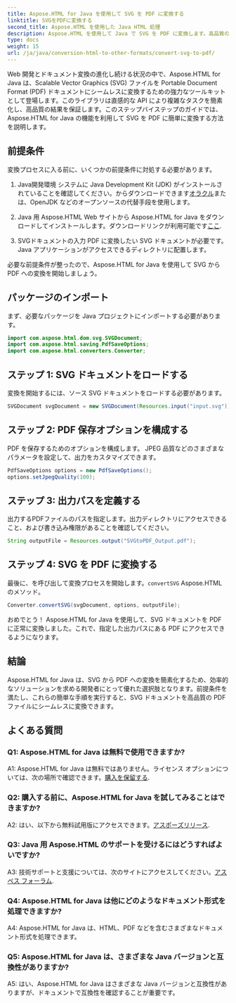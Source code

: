```yaml
---
title: Aspose.HTML for Java を使用して SVG を PDF に変換する
linktitle: SVGをPDFに変換する
second_title: Aspose.HTML を使用した Java HTML 処理
description: Aspose.HTML を使用して Java で SVG を PDF に変換します。高品質のドキュメント変換のためのシームレスなソリューション。
type: docs
weight: 15
url: /ja/java/conversion-html-to-other-formats/convert-svg-to-pdf/
---
```


Web 開発とドキュメント変換の進化し続ける状況の中で、Aspose.HTML for Java は、Scalable Vector Graphics (SVG) ファイルを Portable Document Format (PDF) ドキュメントにシームレスに変換するための強力なツールキットとして登場します。このライブラリは直感的な API により複雑なタスクを簡素化し、高品質の結果を保証します。このステップバイステップのガイドでは、Aspose.HTML for Java の機能を利用して SVG を PDF に簡単に変換する方法を説明します。

## 前提条件

変換プロセスに入る前に、いくつかの前提条件に対処する必要があります。

1. Java開発環境
システムに Java Development Kit (JDK) がインストールされていることを確認してください。からダウンロードできます[オラクル](https://www.oracle.com/java/technologies/javase-downloads.html)または、OpenJDK などのオープンソースの代替手段を使用します。

2. Java 用 Aspose.HTML
 Web サイトから Aspose.HTML for Java をダウンロードしてインストールします。ダウンロードリンクが利用可能です[ここ](https://releases.aspose.com/html/java/).

3. SVGドキュメントの入力
PDF に変換したい SVG ドキュメントが必要です。 Java アプリケーションがアクセスできるディレクトリに配置します。

必要な前提条件が整ったので、Aspose.HTML for Java を使用して SVG から PDF への変換を開始しましょう。

## パッケージのインポート

まず、必要なパッケージを Java プロジェクトにインポートする必要があります。

```java
import com.aspose.html.dom.svg.SVGDocument;
import com.aspose.html.saving.PdfSaveOptions;
import com.aspose.html.converters.Converter;
```

## ステップ 1: SVG ドキュメントをロードする

変換を開始するには、ソース SVG ドキュメントをロードする必要があります。

```java
SVGDocument svgDocument = new SVGDocument(Resources.input("input.svg"));
```

## ステップ 2: PDF 保存オプションを構成する

PDF を保存するためのオプションを構成します。 JPEG 品質などのさまざまなパラメータを設定して、出力をカスタマイズできます。

```java
PdfSaveOptions options = new PdfSaveOptions();
options.setJpegQuality(100);
```

## ステップ 3: 出力パスを定義する

出力するPDFファイルのパスを指定します。出力ディレクトリにアクセスできること、および書き込み権限があることを確認してください。

```java
String outputFile = Resources.output("SVGtoPDF_Output.pdf");
```

## ステップ 4: SVG を PDF に変換する

最後に、を呼び出して変換プロセスを開始します。`convertSVG` Aspose.HTML のメソッド。

```java
Converter.convertSVG(svgDocument, options, outputFile);
```

おめでとう！ Aspose.HTML for Java を使用して、SVG ドキュメントを PDF に正常に変換しました。これで、指定した出力パスにある PDF にアクセスできるようになります。

## 結論

Aspose.HTML for Java は、SVG から PDF への変換を簡素化するため、効率的なソリューションを求める開発者にとって優れた選択肢となります。前提条件を満たし、これらの簡単な手順を実行すると、SVG ドキュメントを高品質の PDF ファイルにシームレスに変換できます。

## よくある質問

### Q1: Aspose.HTML for Java は無料で使用できますか?

 A1: Aspose.HTML for Java は無料ではありません。ライセンス オプションについては、次の場所で確認できます。[購入を保留する](https://purchase.aspose.com/buy).

### Q2: 購入する前に、Aspose.HTML for Java を試してみることはできますか?

 A2: はい、以下から無料試用版にアクセスできます。[アスポーズリリース](https://releases.aspose.com/html/java).

### Q3: Java 用 Aspose.HTML のサポートを受けるにはどうすればよいですか?

 A3: 技術サポートと支援については、次のサイトにアクセスしてください。[アスペス フォーラム](https://forum.aspose.com/).

### Q4: Aspose.HTML for Java は他にどのようなドキュメント形式を処理できますか?

A4: Aspose.HTML for Java は、HTML、PDF などを含むさまざまなドキュメント形式を処理できます。

### Q5: Aspose.HTML for Java は、さまざまな Java バージョンと互換性がありますか?

A5: はい、Aspose.HTML for Java はさまざまな Java バージョンと互換性がありますが、ドキュメントで互換性を確認することが重要です。